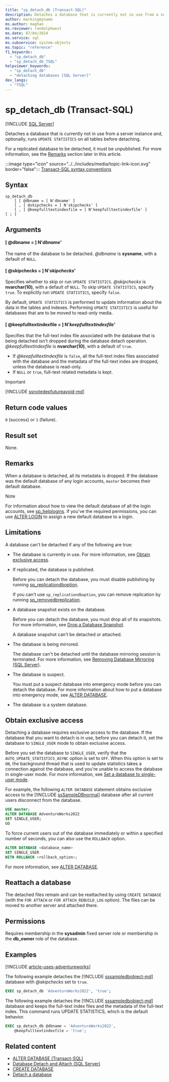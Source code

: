 ```yaml
---
title: "sp_detach_db (Transact-SQL)"
description: Detaches a database that is currently not in use from a server instance and, optionally, runs UPDATE STATISTICS on all tables before detaching.
author: markingmyname
ms.author: maghan
ms.reviewer: randolphwest
ms.date: 07/04/2024
ms.service: sql
ms.subservice: system-objects
ms.topic: "reference"
f1_keywords:
  - "sp_detach_db"
  - "sp_detach_db_TSQL"
helpviewer_keywords:
  - "sp_detach_db"
  - "detaching databases [SQL Server]"
dev_langs:
  - "TSQL"
---
```

# sp_detach_db (Transact-SQL)

[!INCLUDE [SQL Server](../../includes/applies-to-version/sqlserver.md)]

Detaches a database that is currently not in use from a server instance and, optionally, runs `UPDATE STATISTICS` on all tables before detaching.

For a replicated database to be detached, it must be unpublished. For more information, see the [Remarks](#remarks) section later in this article.

:::image type="icon" source="../../includes/media/topic-link-icon.svg" border="false"::: [Transact-SQL syntax conventions](../../t-sql/language-elements/transact-sql-syntax-conventions-transact-sql.md)

## Syntax

```syntaxsql
sp_detach_db
    [ [ @dbname = ] N'dbname' ]
    [ , [ @skipchecks = ] N'skipchecks' ]
    [ , [ @keepfulltextindexfile = ] N'keepfulltextindexfile' ]
[ ; ]
```

## Arguments

#### [ @dbname = ] N'*dbname*'

The name of the database to be detached. *@dbname* is **sysname**, with a default of `NULL`.

#### [ @skipchecks = ] N'*skipchecks*'

Specifies whether to skip or run `UPDATE STATISTICS`. *@skipchecks* is **nvarchar(10)**, with a default of `NULL`. To skip `UPDATE STATISTICS`, specify `true`. To explicitly run `UPDATE STATISTICS`, specify `false`.

By default, `UPDATE STATISTICS` is performed to update information about the data in the tables and indexes. Performing `UPDATE STATISTICS` is useful for databases that are to be moved to read-only media.

#### [ @keepfulltextindexfile = ] N'*keepfulltextindexfile*'

Specifies that the full-text index file associated with the database that is being detached isn't dropped during the database detach operation. *@keepfulltextindexfile* is **nvarchar(10)**, with a default of `true`.

- If *@keepfulltextindexfile* is `false`, all the full-text index files associated with the database and the metadata of the full-text index are dropped, unless the database is read-only.
- If `NULL` or `true`, full-text related metadata is kept.

> [!IMPORTANT]  
> [!INCLUDE [ssnotedepfutureavoid-md](../../includes/ssnotedepfutureavoid-md.md)]

## Return code values

`0` (success) or `1` (failure).

## Result set

None.

## Remarks

When a database is detached, all its metadata is dropped. If the database was the default database of any login accounts, `master` becomes their default database.

> [!NOTE]  
> For information about how to view the default database of all the login accounts, see [sp_helplogins](sp-helplogins-transact-sql.md). If you've the required permissions, you can use [ALTER LOGIN](../../t-sql/statements/alter-login-transact-sql.md) to assign a new default database to a login.

## Limitations

A database can't be detached if any of the following are true:

- The database is currently in use. For more information, see [Obtain exclusive access](#obtain-exclusive-access).

- If replicated, the database is published.

  Before you can detach the database, you must disable publishing by running [sp_replicationdboption](sp-replicationdboption-transact-sql.md).

  If you can't use `sp_replicationdboption`, you can remove replication by running [sp_removedbreplication](sp-removedbreplication-transact-sql.md).

- A database snapshot exists on the database.

  Before you can detach the database, you must drop all of its snapshots. For more information, see [Drop a Database Snapshot](../databases/drop-a-database-snapshot-transact-sql.md).

  A database snapshot can't be detached or attached.

- The database is being mirrored.

  The database can't be detached until the database mirroring session is terminated. For more information, see [Removing Database Mirroring (SQL Server)](../../database-engine/database-mirroring/removing-database-mirroring-sql-server.md).

- The database is suspect.

  You must put a suspect database into emergency mode before you can detach the database. For more information about how to put a database into emergency mode, see [ALTER DATABASE](../../t-sql/statements/alter-database-transact-sql.md).

- The database is a system database.

## Obtain exclusive access

Detaching a database requires exclusive access to the database. If the database that you want to detach is in use, before you can detach it, set the database to `SINGLE_USER` mode to obtain exclusive access.

Before you set the database to `SINGLE_USER`, verify that the `AUTO_UPDATE_STATISTICS_ASYNC` option is set to `OFF`. When this option is set to `ON`, the background thread that is used to update statistics takes a connection against the database, and you're unable to access the database in single-user mode. For more information, see [Set a database to single-user mode](../databases/set-a-database-to-single-user-mode.md).

For example, the following `ALTER DATABASE` statement obtains exclusive access to the [!INCLUDE [ssSampleDBnormal](../../includes/sssampledbnormal-md.md)] database after all current users disconnect from the database.

```sql
USE master;
ALTER DATABASE AdventureWorks2022
SET SINGLE_USER;
GO
```

To force current users out of the database immediately or within a specified number of seconds, you can also use the `ROLLBACK` option.

```sql
ALTER DATABASE <database_name>
SET SINGLE_USER
WITH ROLLBACK <rollback_option>;
```

For more information, see [ALTER DATABASE](../../t-sql/statements/alter-database-transact-sql.md).

## Reattach a database

The detached files remain and can be reattached by using `CREATE DATABASE` (with the `FOR ATTACH` or `FOR ATTACH_REBUILD_LOG` option). The files can be moved to another server and attached there.

## Permissions

Requires membership in the **sysadmin** fixed server role or membership in the **db_owner** role of the database.

## Examples

[!INCLUDE [article-uses-adventureworks](../../includes/article-uses-adventureworks.md)]

The following example detaches the [!INCLUDE [sssampledbobject-md](../../includes/sssampledbobject-md.md)] database with *@skipchecks* set to `true`.

```sql
EXEC sp_detach_db 'AdventureWorks2022', 'true';
```

The following example detaches the [!INCLUDE [sssampledbobject-md](../../includes/sssampledbobject-md.md)] database and keeps the full-text index files and the metadata of the full-text index. This command runs UPDATE STATISTICS, which is the default behavior.

```sql
EXEC sp_detach_db @dbname = 'AdventureWorks2022',
    @keepfulltextindexfile = 'true';
```

## Related content

- [ALTER DATABASE (Transact-SQL)](../../t-sql/statements/alter-database-transact-sql.md)
- [Database Detach and Attach (SQL Server)](../databases/database-detach-and-attach-sql-server.md)
- [CREATE DATABASE](../../t-sql/statements/create-database-transact-sql.md)
- [Detach a database](../databases/detach-a-database.md)
